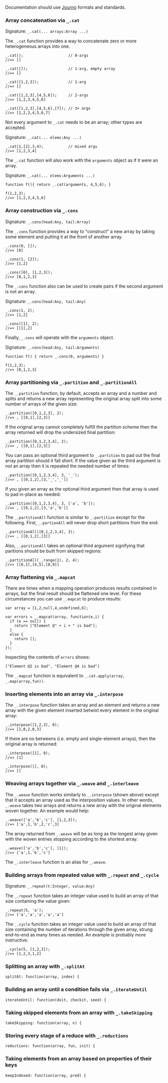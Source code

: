 Documentation should use [Journo](https://github.com/jashkenas/journo) formats and standards.

### Array concatenation via `_.cat`

Signature: `_.cat(... arrays:Array ...)`

The `_.cat` function provides a way to concatenate zero or more heterogeneous arrays into one.

    _.cat();                    // 0-args
    //=> []
    
    _.cat([]);                  // 1-arg, empty array
    //=> []
    
    _.cat([1,2,3]);             // 1-arg
    //=> []
    
    _.cat([1,2,3],[4,5,6]);     // 2-args
    //=> [1,2,3,4,5,6]
    
    _.cat([1,2,3],[4,5,6],[7]); // 3+ args
    //=> [1,2,3,4,5,6,7]

Not every argument to `_.cat` needs to be an array; other types are accepted.

Signature: `_.cat(... elems:Any ...)`

    _.cat(1,[2],3,4);           // mixed args
    //=> [1,2,3,4]

The `_.cat` function will also work with the `arguments` object as if it were an array.

Signature: `_.cat(... elems:Arguments ...)`

    function f(){ return _.cat(arguments, 4,5,6); }
    
    f(1,2,3);
    //=> [1,2,3,4,5,6]

### Array construction via `_.cons`

Signature: `_.cons(head:Any, tail:Array)`

The `_.cons` function provides a way to "construct" a new array by taking some element and putting it at the front of another array.

    _.cons(0, []);
    //=> [0]
    
    _.cons(1, [2]);
    //=> [1,2]
    
    _.cons([0], [1,2,3]);
    //=> [0,1,2,3]

The `_.cons` function also can be used to create pairs if the second argument is not an array.

Signature: `_.cons(head:Any, tail:Any)`

    _.cons(1, 2);
    //=> [1,2]
    
    _.cons([1], 2);
    //=> [[1],2]

Finally, `_.cons` will operate with the `arguments` object.

Signature: `_.cons(head:Any, tail:Arguments)`

    function f() { return _.cons(0, arguments) }
    
    f(1,2,3);
    //=> [0,1,2,3]

### Array partitioning via `_.partition` and `_.partitionAll`

The `_.partition` function, by default, accepts an array and a number and splits and returns a new array representing the original array split into some number of arrays of the given size:

    _.partition([0,1,2,3], 2);
    //=> , [[0,1],[2,3]]

If the original array cannot completely fulfill the partition scheme then the array returned will drop the undersized final partition:

    _.partition([0,1,2,3,4], 2);
    //=> , [[0,1],[2,3]]

You can pass an optional third argument to `_.partition` to pad out the final array partition should it fall short.  If the value given as the third argument is *not* an array then it is repeated the needed number of times:

    _.partition([0,1,2,3,4], 3, '_');
    //=> , [[0,1,2],[3,'_','_']]

If you given an array as the optional third argument then that array is used to pad in-place as needed:

    _.partition([0,1,2,3,4], 3, ['a', 'b']);
    //=> , [[0,1,2],[3,'a','b']]

The `_.partitionAll` function is similar to `_.partition` except for the following.  First, `_.partionAll` will never drop short partitions from the end:

    _.partitionAll([0,1,2,3,4], 3);
    //=> , [[0,1,2],[3]]

Also, `_.paritionAll` takes an optional third argument signifying that paritions should be built from skipped regions:

    _.partitionAll(_.range(1), 2, 4);
    //=> [[0,1],[4,5],[8,9]]

	
### Array flattening via `_.mapcat`

There are times when a mapping operation produces results contained in arrays, but the final result should be flattened one level.  For these circumstances you can use `_.mapcat` to produce results:

    var array = [1,2,null,4,undefined,6];

    var errors = _.mapcat(array, function(e,i) {
      if (e == null) {
        return ["Element @" + i + " is bad"];
      }
      else {
        return [];
      }
    });

Inspecting the contents of `errors` shows:

    ["Element @2 is bad", "Element @4 is bad"]

The `_.mapcat` function is equivalent to `_.cat.apply(array, _.map(array,fun))`.
	
### Inserting elements into an array via `_.interpose`

The `_.interpose` function takes an array and an element and returns a new array with the given element inserted betwixt every element in the original array:

    _.interpose([1,2,3], 0);
    //=> [1,0,2,0,3]

If there are no betweens (i.e. empty and single-element arrays), then the original array is returned:

    _.interpose([1], 0);
    //=> [1]

    _.interpose([], 0);
    //=> []


### Weaving arrays together via `_.weave` and `_.interleave`

The `_.weave` function works similarly to `_.interpose` (shown above) except that it accepts an array used as the interposition values.  In other words, `_.weave` takes two arrays and returns a new array with the original elements woven together.  An example would help:

    _.weave(['a','b','c'], [1,2,3]);
    //=> ['a',1,'b',2,'c',3]

The array returned from `_.weave` will be as long as the longest array given with the woven entries stopping according to the shortest array:

    _.weave(['a','b','c'], [1]);
    //=> ['a',1,'b','c']

The `_.interleave` function is an alias for `_.weave`.
	
### Building arrays from repeated value with `_.repeat` and `_.cycle`

Signature: `_.repeat(t:Integer, value:Any)`

The `_.repeat` function takes an integer value used to build an array of that size containing the value given:

    _.repeat(5, 'a');
    //=> ['a','a','a','a','a']

The `_.cycle` function takes an integer value used to build an array of that size containing the number of iterations through the given array, strung end-to-end as many times as needed.  An example is probably more instructive:

    _.cycle(5, [1,2,3]);
    //=> [1,2,3,1,2]
	
### Splitting an array with `_.splitAt`
	
    splitAt: function(array, index) {
	
### Building an array until a condition fails via `_.iterateUntil`
	
    iterateUntil: function(doit, checkit, seed) {
	
### Taking skipped elements from an array with `_.takeSkipping`
	
    takeSkipping: function(array, n) {
	
### Storing every stage of a reduce with `_.reductions`
	
    reductions: function(array, fun, init) {
	
### Taking elements from an array based on properties of their keys
	
    keepIndexed: function(array, pred) {



